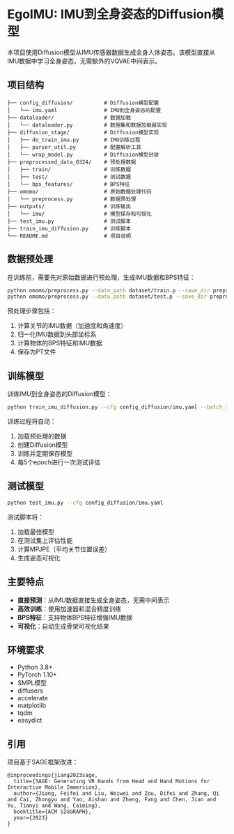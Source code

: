 # EgoIMU: IMU到全身姿态的Diffusion模型

本项目使用Diffusion模型从IMU传感器数据生成全身人体姿态。该模型直接从IMU数据中学习全身姿态，无需额外的VQVAE中间表示。

## 项目结构

```
├── config_diffusion/          # Diffusion模型配置
│   └── imu.yaml               # IMU到全身姿态的配置
├── dataloader/                # 数据加载
│   └── dataloader.py          # 数据集和数据加载器实现
├── diffusion_stage/           # Diffusion模型实现
│   ├── do_train_imu.py        # IMU训练过程
│   ├── parser_util.py         # 配置解析工具
│   └── wrap_model.py          # Diffusion模型封装
├── preprocessed_data_0324/    # 预处理数据
│   ├── train/                 # 训练数据
│   ├── test/                  # 测试数据
│   └── bps_features/          # BPS特征
├── omomo/                     # 原始数据处理代码
│   └── preprocess.py          # 数据预处理
├── outputs/                   # 训练输出
│   └── imu/                   # 模型保存和可视化
├── test_imu.py                # 测试脚本
├── train_imu_diffusion.py     # 训练脚本
└── README.md                  # 项目说明
```

## 数据预处理

在训练前，需要先对原始数据进行预处理，生成IMU数据和BPS特征：

```bash
python omomo/preprocess.py --data_path dataset/train.p --save_dir preprocessed_data_0324/train --obj_mesh_dir dataset/objects --n_bps_points 1024 --num_workers 8
python omomo/preprocess.py --data_path dataset/test.p --save_dir preprocessed_data_0324/test --obj_mesh_dir dataset/objects --n_bps_points 1024 --num_workers 8
```

预处理步骤包括：
1. 计算关节的IMU数据（加速度和角速度）
2. 归一化IMU数据到头部坐标系
3. 计算物体的BPS特征和IMU数据
4. 保存为PT文件

## 训练模型

训练IMU到全身姿态的Diffusion模型：

```bash
python train_imu_diffusion.py --cfg config_diffusion/imu.yaml --batch_size 32
```

训练过程将自动：
1. 加载预处理的数据
2. 创建Diffusion模型
3. 训练并定期保存模型
4. 每5个epoch进行一次测试评估

## 测试模型

```bash
python test_imu.py --cfg config_diffusion/imu.yaml
```

测试脚本将：
1. 加载最佳模型
2. 在测试集上评估性能
3. 计算MPJPE（平均关节位置误差）
4. 生成姿态可视化

## 主要特点

- **直接预测**：从IMU数据直接生成全身姿态，无需中间表示
- **高效训练**：使用加速器和混合精度训练
- **BPS特征**：支持物体BPS特征增强IMU数据
- **可视化**：自动生成骨架可视化结果

## 环境要求

- Python 3.8+
- PyTorch 1.10+
- SMPL模型
- diffusers
- accelerate
- matplotlib
- tqdm
- easydict

## 引用

项目基于SAGE框架改进：
```
@inproceedings{jiang2023sage,
  title={SAGE: Generating VR Hands from Head and Hand Motions for Interactive Mobile Immersion},
  author={Jiang, Feifei and Liu, Weiwei and Zou, Difei and Zhang, Qi and Cai, Zhongyu and Yao, Aishan and Zheng, Fang and Chen, Jian and Yu, Tianyi and Wang, Caiming},
  booktitle={ACM SIGGRAPH},
  year={2023}
}
``` 